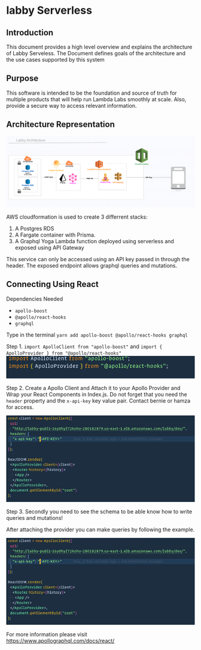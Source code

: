 # labby Serverless

## Introduction

This document provides a high level overview and explains the architecture of Labby Serveless. The Document defines goals of the architecture and the use cases supported by this system

## Purpose

This software is intended to be the foundation and source of truth for multiple products that will help run Lambda Labs smoothly at scale. Also, provide a secure way to access relevant information.

## Architecture Representation

![](./assets/stack.png)

AWS cloudformation is used to create 3 differrent stacks:

1. A Postgres RDS
2. A Fargate container with Prisma.
3. A Graphql Yoga Lambda function deployed using serverless and exposed using API Gateway

This service can only be accessed using an API key passed in through the header. The exposed endpoint allows graphql queries and mutations.

## Connecting Using React

Dependencies Needed

- `apollo-boost`
- `@apollo/react-hooks`
- `graphql`

Type in the terminal
`yarn add apollo-boost @apollo/react-hooks graphql`

Step 1. `import ApolloClient from "apollo-boost"`
and
`import { ApolloProvider } from "@apollo/react-hooks"`
![](./assets/ApolloPart1.png)

Step 2. Create a Apollo Client and Attach it to your Apollo Provider and Wrap your React Components in Index.js.
Do not forget that you need the `header` property and the `x-api-key` key value pair. Contact bernie or hamza for access.

![](./assets/ApolloPart2.png)

Step 3. Secondly you need to see the schema to be able know how to write queries and mutations!

After attaching the provider you can make queries by following the example.

![](./assets/ApolloPart2.png)

For more information please visit https://www.apollographql.com/docs/react/

